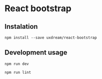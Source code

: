 # React bootstrap

## Instalation

```
npm install --save uxdream/react-bootstrap
```

## Development usage

```
npm run dev
```

```
npm run lint
```